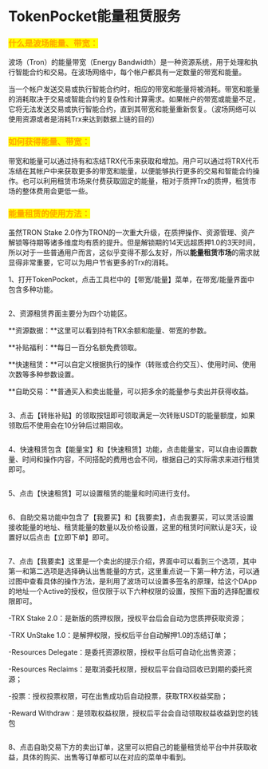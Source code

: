 # TokenPocket能量租赁服务

### <mark style="color:orange;">什么是波场能量、带宽：</mark> <a href="#ohcga" id="ohcga"></a>

波场（Tron）的能量带宽（Energy Bandwidth）是一种资源系统，用于处理和执行智能合约和交易。在波场网络中，每个帐户都具有一定数量的带宽和能量。

当一个帐户发送交易或执行智能合约时，相应的带宽和能量将被消耗。带宽和能量的消耗取决于交易或智能合约的复杂性和计算需求。如果帐户的带宽或能量不足，它将无法发送交易或执行智能合约，直到其带宽和能量重新恢复。（波场网络可以使用资源或者是消耗Trx来达到数据上链的目的）

### <mark style="color:orange;">如何获得能量、带宽：</mark> <a href="#vj0dv" id="vj0dv"></a>

带宽和能量可以通过持有和冻结TRX代币来获取和增加。用户可以通过将TRX代币冻结在其帐户中来获取更多的带宽和能量，以便能够执行更多的交易和智能合约操作。也可以利用租赁市场来付费获取固定的能量，相对于质押Trx的质押，租赁市场的整体费用会更低一些。

### <mark style="color:orange;">能量租赁的使用方法：</mark> <a href="#qkape" id="qkape"></a>

虽然TRON Stake 2.0作为TRON的一次重大升级，在质押操作、资源管理、资产解锁等待期等诸多维度均有质的提升。但是解锁期的14天远超质押1.0的3天时间，所以对于一些普通用户而言，这似乎变得不那么友好，所以**能量租赁市场**的需求就显得非常重要，它可以为用户节省更多的Trx的消耗。

1、打开TokenPocket，点击工具栏中的【带宽/能量】菜单，在带宽/能量界面中包含多种功能。

<figure><img src="../../.gitbook/assets/1.png" alt=""><figcaption></figcaption></figure>

2、资源租赁界面主要分为四个功能区。

**资源数据：**这里可以看到持有TRX余额和能量、带宽的参数。

**补贴福利：**每日一百分名额免费领取。

**快速租赁：**可以自定义根据执行的操作（转账或合约交互）、使用时间、使用次数等多种参数设置。

**自助交易：**普通买入和卖出能量，可以把多余的能量参与卖出并获得收益。

<figure><img src="../../.gitbook/assets/2 (2).png" alt=""><figcaption></figcaption></figure>

3、点击【转账补贴】的领取按钮即可领取满足一次转账USDT的能量额度，如果领取后不使用会在10分钟后过期回收。

<figure><img src="../../.gitbook/assets/3 (28).png" alt=""><figcaption></figcaption></figure>

4、快速租赁包含【能量宝】和【快速租赁】功能，点击能量宝，可以自由设置数量、时间和操作内容，不同搭配的费用也会不同，根据自己的实际需求来进行租赁即可。

<figure><img src="../../.gitbook/assets/4 (19).png" alt=""><figcaption></figcaption></figure>

5、点击【快速租赁】可以设置租赁的能量和时间进行支付。

<figure><img src="../../.gitbook/assets/5 (17).png" alt=""><figcaption></figcaption></figure>

6、自助交易功能中包含了【我要买】和【我要卖】，点击我要买，可以灵活设置接收能量的地址、租赁能量的数量以及价格设置，这里的租赁时间默认是3天，设置好以后点击【立即下单】即可。

<figure><img src="../../.gitbook/assets/6 (13).png" alt=""><figcaption></figcaption></figure>

7、点击【我要卖】这里是一个卖出的提示介绍，界面中可以看到三个选项，其中第一和第二选项是选择确认出售能量的方式，这里重点说一下第一种方法，可以通过图中查看具体的操作方法，是利用了波场可以设置多签名的原理，给这个DApp的地址一个Active的授权，但仅限于以下六种权限的设置，按照下面的选择配置权限即可。

\-TRX Stake 2.0：是新版的质押权限，授权平台后会自动为您质押获取资源；

\-TRX UnStake 1.0：是解押权限，授权后平台自动解押1.0的冻结订单；

\-Resources Delegate：是委托资源权限，授权平台后可自动化出售资源；

\-Resources Reclaims：是取消委托权限，授权后平台自动回收已到期的委托资源；

\-投票：授权投票权限，可在出售成功后自动投票，获取TRX权益奖励；

\-Reward Withdraw：是领取权益权限，授权后平台会自动领取权益收益到您的钱包

<figure><img src="../../.gitbook/assets/7 (10).png" alt=""><figcaption></figcaption></figure>

8、点击自助交易下方的卖出订单，这里可以把自己的能量租赁给平台中并获取收益，具体的购买、出售等订单都可以在对应的菜单中看到。

<figure><img src="../../.gitbook/assets/8 (7).png" alt=""><figcaption></figcaption></figure>
